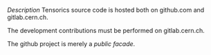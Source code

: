 *Description*
Tensorics source code is hosted both on github.com and gitlab.cern.ch.

The development contributions must be performed on gitlab.cern.ch. 

The github project is merely a *public facade*.
